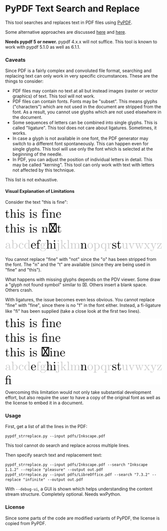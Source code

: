 # PyPDF Text Search and Replace

This tool searches and replaces text in PDF files using [PyPDF](https://github.com/py-pdf/pypdf).

Some alternative approaches are discussed [here](https://stackoverflow.com/questions/41769120/search-and-replace-for-text-within-a-pdf-in-python/) and 
[here](https://stackoverflow.com/questions/31703037/how-can-i-change-modify-replace-text-in-a-pdf-using-python).

**Needs pypdf 5 or newer.** pypdf 4.x.x will not suffice. This tool is known to work with pypdf 5.1.0 as well as 6.1.1.

### Caveats

Since PDF is a fairly complex and convoluted file format, searching and replacing text can only work in very specific circumstances. These are the things to consider:

* PDF files may contain no text at all but instead images (raster or vector graphics) of text. This tool will not work.
* PDF files can contain fonts. Fonts may be "subset". This means glyphs ("characters") which are not used in the document are stripped from the font. As a result, you cannot use glyphs which are not used elsewhere in the document.
* Some sequences of letters can be combined into single glyphs. This is called "ligature". This tool does not care about ligatures. Sometimes, it works.
* In case a glyph is not available in one font, the PDF generator may switch to a different font spontaneously. This can happen even for single glyphs. This tool will use only the font which is selected at the beginning of the needle.
* In PDF, you can adjust the position of individual letters in detail. This may be called "kerning". This tool can only work with text with letters not affected by this technique.

This list is not exhaustive.

#### Visual Explanation of Limitations

Consider the text "this is fine":

<img src="subsetting.svg?raw=true" />

You cannot replace "fine" with "not" since the "o" has been stripped from the font. The "n" and the "t" are available (since they are being used in "fine" and "this").

What happens with missing glyphs depends on the PDV viewer. Some draw a "glyph not found symbol" similar to ⌧. Others insert a blank space. Others crash.

With ligatures, the issue becomes even less obvious. You cannot replace "ﬁne" with "fine", since there is no "f" in the font either. Instead, a fi-ligature like "ﬁ" has been supplied (take a close look at the first two lines).

<img src="ligature.svg?raw=true" />

Overcoming this limitation would not only take substantial development effort, but also require the user to have a copy of the original font as well as the license to embed it in a document.

### Usage

First, get a list of all the lines in the PDF:

    pypdf_strreplace.py --input pdfs/Inkscape.pdf

This tool cannot do search and replace across multiple lines.

Then specify search text and replacement text:

    pypdf_strreplace.py --input pdfs/Inkscape.pdf --search "Inkscape 1.1.2" --replace "pleasure" --output out.pdf 
    pypdf_strreplace.py --input pdfs/LibreOffice.pdf --search "7.3.2" --replace "infinite" --output out.pdf

With `--debug-ui`, a GUI is shown which helps understanding the content stream structure. Completely optional. Needs wxPython.

### License

Since some parts of the code are modified variants of PyPDF, the license is copied from PyPDF.
